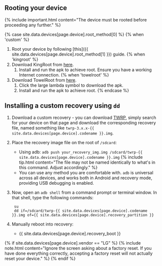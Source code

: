 ## Rooting your device

{% include important.html content="The device must be rooted before proceeding any further." %}

{% case site.data.devices[page.device].root_method[0] %}
{% when 'custom' %}
1. Root your device by following [this]({{ site.data.devices[page.device].root_method[1] }}) guide.
{% when 'kingroot' %}
1. Download KingRoot from [here](https://kingroot.net/).
   1. Install and run the apk to achieve root. Ensure you have a working Internet connection.
{% when 'towelroot' %}
1. Download TowelRoot from [here](https://towelroot.com/).
   1. Click the large lambda symbol to download the apk.
   2. Install and run the apk to achieve root.
{% endcase %}

## Installing a custom recovery using `dd`

1. Download a custom recovery - you can download [TWRP](https://twrp.me/Devices/), simply search for your device on that page and download the corresponding
   recovery file, named something like `twrp-3.x.x-{{ site.data.devices[page.device].codename }}.img`.
2. Place the recovery image file on the root of `/sdcard`:
   * Using adb: `adb push your_recovery_img.img /sdcard/twrp-{{ site.data.devices[page.device].codename }}.img`
    {% include tip.html content="The file may not be named identically to what's in this command. Adjust accordingly." %}
   * You can use any method you are comfortable with. `adb` is universal across all devices, and works both in Android and recovery mode, providing USB debugging is enabled.
3. Now, open an `adb shell` from a command prompt or terminal window. In that shell, type the following commands:

        su
        dd if=/sdcard/twrp-{{ site.data.devices[page.device].codename }}.img of={{ site.data.devices[page.device].recovery_partition }}

4. Manually reboot into recovery:
    * {{ site.data.devices[page.device].recovery_boot }}

{% if site.data.devices[page.device].vendor == "LG" %}
{% include note.html content="Ignore the screen asking about a factory reset. If you have done everything correctly, accepting a factory reset will not actually reset your device." %}
{% endif %}
